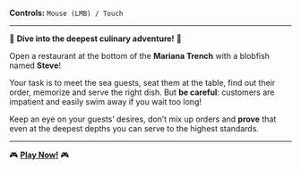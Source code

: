**Controls:** `Mouse (LMB) / Touch`

---
🌊 **Dive into the deepest culinary adventure!** 🌊  

Open a restaurant at the bottom of the **Mariana Trench** with a blobfish named **Steve**!  

Your task is to meet the sea guests, seat them at the table, find out their order, memorize and serve the right dish. But **be careful**: customers are impatient and easily swim away if you wait too long!

Keep an eye on your guests’ desires, don’t mix up orders and **prove** that even at the deepest depths you can serve to the highest standards.

---
🎮 **[Play Now!](https://dumchevdev.itch.io/blobfishbistro)** 🎮
